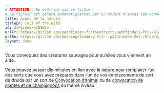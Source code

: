 ```yaml
---
# ATTENTION : Ne modifiez pas ce fichier
# Ce fichier est généré automatiquement par un script d'après les données du module Foundry VTT officiel et de sa traduction
title: Appel de la nature
titleEn: Call of the Wild
id: ZvPgibovxwiN8Wse
urlFr: https://gitlab.com/pathfinder-fr/foundryvtt-pathfinder2-fr/-/blob/master/data/feats/ZvPgibovxwiN8Wse.htm
urlEn: https://gitlab.com/hooking/foundry-vtt---pathfinder-2e/-/blob/master/packs/data/feats.db/call-of-the-wild.json
layout: dons
---
```

Vous convoquez des créatures sauvages pour qu’elles vous viennent en aide.

Vous pouvez passer dix minutes en lien avec la nature pour remplacer l’un des sorts que vous avez préparés dans l’un de vos emplacements de sort de druide par un sort de [Convocation d’animal](../sorts/convocation-d-animal.md) ou de [convocation de plantes et de champignons](../sorts/convocation-de-plante-ou-de-champignon.md) du même niveau.
